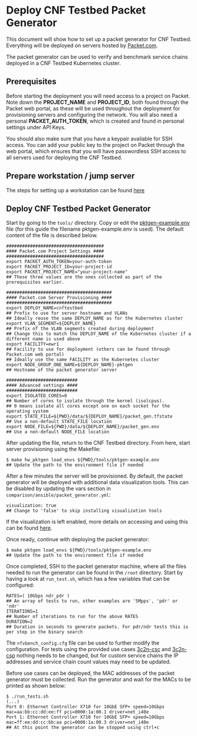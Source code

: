 # Deploy CNF Testbed Packet Generator

This document will show how to set up a packet generator for CNF Testbed. Everything will be deployed on servers hosted by [Packet.com](https://www.packet.com/).

The packet generator can be used to verify and benchmark service chains deployed in a CNF Testbed Kubernetes cluster.

## Prerequisites
Before starting the deployment you will need access to a project on Packet. Note down the **PROJECT_NAME** and **PROJECT_ID**, both 
found through the Packet web portal, as these will be used throughout the deployment for provisioning servers and configuring the network. You will also need a personal **PACKET_AUTH_TOKEN**, which is created and found in personal settings under API Keys.

You should also make sure that you have a keypair available for SSH access. You can add your public key to the project on Packet through the web portal, which ensures that you will have passwordless SSH access to all servers used for deploying the CNF Testbed.

## Prepare workstation / jump server
The steps for setting up a workstation can be found [here](/docs/new_deploy_cnf_testbed_k8s.md#prepare-workstation--jump-server)

## Deploy CNF Testbed Packet Generator
Start by going to the `tools/` directory. Copy or edit the [pktgen-example.env](/tools/pktgen-example.env) file (for this guide the filename pktgen-example.env is used). The default content of the file is described below.

```
##################################### 
#### Packet.com Project Settings ####
#####################################
export PACKET_AUTH_TOKEN=your-auth-token
export PACKET_PROJECT_ID=your-project-id
export PACKET_PROJECT_NAME="your-project-name"
## These three values are the ones collected as part of the prerequisites earlier.

########################################
#### Packet.com Server Provisioning ####
######################################## 
export DEPLOY_NAME=cnftestbed
## Prefix to use for server hostname and VLANs
## Ideally reuse the same DEPLOY_NAME as for the Kubernetes cluster
export VLAN_SEGMENT=${DEPLOY_NAME}
## Prefix of the VLAN segments created during deployment
## Change this to match the DEPLOY_NAME of the Kubernetes cluster if a different name is used above
export FACILITY=ewr1
## Facility to use for deployment (others can be found through Packet.com web portal)
## Ideally use the same FACILITY as the Kubernetes cluster
export NODE_GROUP_ONE_NAME=${DEPLOY_NAME}-pktgen
## Hostname of the packet generator server

###########################
#### Advanced settings ####
########################### 
export ISOLATED_CORES=0
## Number of cores to isolate through the kernel (isolcpus).
## 0 means isolate all cores except one on each socket for the operating system
export STATE_FILE=${PWD}/data/${DEPLOY_NAME}/packet_gen.tfstate
## Use a non-default STATE_FILE location
export NODE_FILE=${PWD}/data/${DEPLOY_NAME}/packet_gen.env
## Use a non-default NODE_FILE location
```

After updating the file, return to the CNF Testbed directory. From here, start server provisioning using the Makefile:
```
$ make hw_pktgen load_envs ${PWD}/tools/pktgen-example.env
## Update the path to the environment file if needed
```

After a few minutes the server will be provisioned. By default, the packet generator will be deployed with additional data visualization tools. This can be disabled by updating the vars section in `comparison/ansible/packet_generator.yml`:
```
visualization: true
## Change to 'false' to skip installing visualization tools
```

If the visualization is left enabled, more details on accessing and using this can be found [here](/docs/Visualization.md).

Once ready, continue with deploying the packet generator:
```
$ make pktgen load_envs ${PWD}/tools/pktgen-example.env
## Update the path to the environment file if needed
```

Once completed, SSH to the packet generator machine, where all the files needed to run the generator can be found in the `/root` directory. Start by having a look at `run_test.sh`, which has a few variables that can be configured:
```
RATES=( 10Gbps ndr_pdr )
## An array of tests to run, other examples are '5Mpps', 'pdr' or 'ndr'
ITERATIONS=1
## Number of iterations to run for the above RATES
DURATION=2
## Duration in seconds to generate packets. For pdr/ndr tests this is per step in the binary search
```

The `nfvbench_config.cfg` file can be used to further modify the configuration. For tests using the provided use cases [3c2n-csc](/examples/use_case/3c2n-csc) and [3c2n-csp](/examples/use_case/3c2n-csp) nothing needs to be changed, but for custom service chains the IP addresses and service chain count values may need to be updated.

Before use cases can be deployed, the MAC addresses of the packet generator must be collected. Run the generator and wait for the MACs to be printed as shown below:
```
$ ./run_tests.sh
(...)
Port 0: Ethernet Controller X710 for 10GbE SFP+ speed=10Gbps mac=aa:bb:cc:dd:ee:ff pci=0000:1a:00.1 driver=net_i40e
Port 1: Ethernet Controller X710 for 10GbE SFP+ speed=10Gbps mac=ff:ee:dd:cc:bb:aa pci=0000:1a:00.3 driver=net_i40e
## At this point the generator can be stopped using ctrl+c
```
